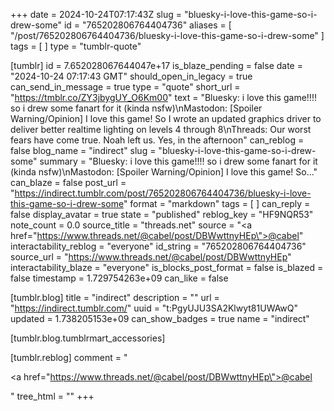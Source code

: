 +++
date = 2024-10-24T07:17:43Z
slug = "bluesky-i-love-this-game-so-i-drew-some"
id = "765202806764404736"
aliases = [ "/post/765202806764404736/bluesky-i-love-this-game-so-i-drew-some" ]
tags = [ ]
type = "tumblr-quote"

[tumblr]
id = 7.652028067644047e+17
is_blaze_pending = false
date = "2024-10-24 07:17:43 GMT"
should_open_in_legacy = true
can_send_in_message = true
type = "quote"
short_url = "https://tmblr.co/ZY3jbygUY_O6Km00"
text = "Bluesky: i love this game!!!! so i drew some fanart for it (kinda nsfw)\nMastodon: [Spoiler Warning/Opinion] I love this game! So I wrote an updated graphics driver to deliver better realtime lighting on levels 4 through 8\nThreads: Our worst fears have come true. Noah left us. Yes, in the afternoon"
can_reblog = false
blog_name = "indirect"
slug = "bluesky-i-love-this-game-so-i-drew-some"
summary = "Bluesky: i love this game!!!! so i drew some fanart for it (kinda nsfw)\nMastodon: [Spoiler Warning/Opinion] I love this game! So..."
can_blaze = false
post_url = "https://indirect.tumblr.com/post/765202806764404736/bluesky-i-love-this-game-so-i-drew-some"
format = "markdown"
tags = [ ]
can_reply = false
display_avatar = true
state = "published"
reblog_key = "HF9NQR53"
note_count = 0.0
source_title = "threads.net"
source = "<a href=\"https://www.threads.net/@cabel/post/DBWwttnyHEp\">@cabel</a>"
interactability_reblog = "everyone"
id_string = "765202806764404736"
source_url = "https://www.threads.net/@cabel/post/DBWwttnyHEp"
interactability_blaze = "everyone"
is_blocks_post_format = false
is_blazed = false
timestamp = 1.729754263e+09
can_like = false

[tumblr.blog]
title = "indirect"
description = ""
url = "https://indirect.tumblr.com/"
uuid = "t:PgyUJU3SA2Klwyt81UWAwQ"
updated = 1.738205153e+09
can_show_badges = true
name = "indirect"

[tumblr.blog.tumblrmart_accessories]

[tumblr.reblog]
comment = "<p><a href=\"https://www.threads.net/@cabel/post/DBWwttnyHEp\">@cabel</a></p>"
tree_html = ""
+++
